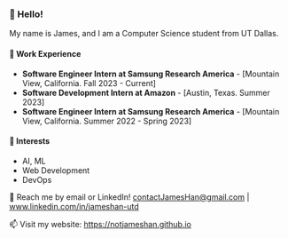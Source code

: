 ###  **👋 Hello!**

My name is James, and I am a Computer Science student from UT Dallas.

#### 💼 Work Experience
- **Software Engineer Intern at Samsung Research America** - [Mountain View, California. Fall 2023 - Current]
- **Software Development Intern at Amazon** -  [Austin, Texas. Summer 2023]
- **Software Engineer Intern at Samsung Research America** - [Mountain View, California. Summer 2022 - Spring 2023]

#### 🌱 Interests
-  AI, ML
-  Web Development
-  DevOps

💬 Reach me by email or LinkedIn! contactJamesHan@gmail.com | www.linkedin.com/in/jameshan-utd

📫 Visit my website: https://notjameshan.github.io
<!---
jameshan2002/jameshan2002 is a ✨ special ✨ repository because its `README.md` (this file) appears on your GitHub profile.
You can click the Preview link to take a look at your changes.
--->
